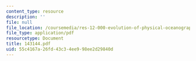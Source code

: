 ```yaml
---
content_type: resource
description: ''
file: null
file_location: /coursemedia/res-12-000-evolution-of-physical-oceanography-spring-2007/55c4167a26fd43c34ee998ee2d29840d_143144.pdf
file_type: application/pdf
resourcetype: Document
title: 143144.pdf
uid: 55c4167a-26fd-43c3-4ee9-98ee2d29840d
---
```

